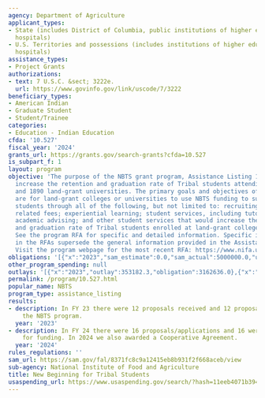 ```yaml
---
agency: Department of Agriculture
applicant_types:
- State (includes District of Columbia, public institutions of higher education and
  hospitals)
- U.S. Territories and possessions (includes institutions of higher education and
  hospitals)
assistance_types:
- Project Grants
authorizations:
- text: 7 U.S.C. &sect; 3222e.
  url: https://www.govinfo.gov/link/uscode/7/3222
beneficiary_types:
- American Indian
- Graduate Student
- Student/Trainee
categories:
- Education - Indian Education
cfda: '10.527'
fiscal_year: '2024'
grants_url: https://grants.gov/search-grants?cfda=10.527
is_subpart_f: 1
layout: program
objective: 'The purpose of the NBTS grant program, Assistance Listing 10.527, is to
  increase the retention and graduation rate of Tribal students attending 1994, 1862,
  and 1890 land-grant universities. The primary goals and objectives of the program
  are for land-grant colleges or universities to use NBTS funding to support tribal
  students through all of the following, but not limited to: recruiting; tuition and
  related fees; experiential learning; student services, including tutoring; counseling;
  academic advising; and other student services that would increase the retention
  and graduation rate of Tribal students enrolled at land-grant colleges or universities.
  See the program RFA for specific and detailed information. Specific instructions
  in the RFAs supersede the general information provided in the Assistance Listing.
  Visit the program webpage for the most recent RFA: https://www.nifa.usda.gov/grants/funding-opportunities/new-beginning-tribal-students-program'
obligations: '[{"x":"2023","sam_estimate":0.0,"sam_actual":5000000.0,"usa_spending_actual":4548801.0},{"x":"2024","sam_estimate":0.0,"sam_actual":5000000.0,"usa_spending_actual":5147388.89},{"x":"2025","sam_estimate":0.0,"sam_actual":5000000.0,"usa_spending_actual":241008.71}]'
other_program_spending: null
outlays: '[{"x":"2023","outlay":353182.3,"obligation":3162636.0},{"x":"2024","outlay":0.0,"obligation":5192950.0},{"x":"2025","outlay":0.0,"obligation":250000.0}]'
permalink: /program/10.527.html
popular_name: NBTS
program_type: assistance_listing
results:
- description: In FY 23 there were 12 proposals received and 12 proposals funded in
    the NBTS program.
  year: '2023'
- description: In FY 24 there were 16 proposals/applications and 16 were recommended
    for funding. In 2024 we also awarded a Cooperative Agreement.
  year: '2024'
rules_regulations: ''
sam_url: https://sam.gov/fal/8371fc8c9a12415eb8b931f2f668aceb/view
sub-agency: National Institute of Food and Agriculture
title: New Beginning for Tribal Students
usaspending_url: https://www.usaspending.gov/search/?hash=11eeb4071b394406fb324b71cf363965
---
```

